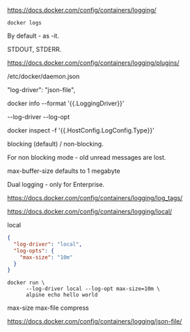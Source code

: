 https://docs.docker.com/config/containers/logging/

`docker logs`

By default - as -it.

STDOUT, STDERR.

https://docs.docker.com/config/containers/logging/plugins/

/etc/docker/daemon.json

"log-driver": "json-file",

docker info --format '{{.LoggingDriver}}'

--log-driver --log-opt

docker inspect -f '{{.HostConfig.LogConfig.Type}}' <CONTAINER>

blocking (default) / non-blocking.

For non blocking mode - old unread messages are lost.

max-buffer-size defaults to 1 megabyte

Dual logging - only for Enterprise.

https://docs.docker.com/config/containers/logging/log_tags/


https://docs.docker.com/config/containers/logging/local/

local

```json
{
  "log-driver": "local",
  "log-opts": {
    "max-size": "10m"
  }
}
```
```
docker run \
      --log-driver local --log-opt max-size=10m \
      alpine echo hello world
```

max-size
max-file
compress

https://docs.docker.com/config/containers/logging/json-file/






